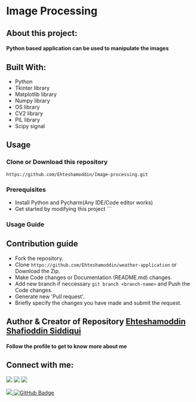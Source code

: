 # Image Processing
## About this project:
#### Python based application can be used to manipulate the images

## Built With:

- Python
- Tkinter library
- Matplotlib library
- Numpy library
- OS library
- CV2 library
- PIL library
- Scipy signal

## Usage
### Clone or Download this repository
``` https://github.com/Ehteshamoddin/Image-processing.git ```
### Prerequisites
- Install Python and Pycharm(Any IDE/Code editor works)
- Get started by modifying this project ```
### Usage Guide
 
## Contribution guide
- Fork the repository.
- Clone ``` https://github.com/Ehteshamoddin/weather-application ``` or Download the Zip.
- Make Code changes or Documentation (README.md) changes.
- Add new branch if neccessary ``` git branch <branch-name> ``` and Push the Code changes.
- Generate new 'Pull request'.
- Briefly specify the changes you have made and submit the request.
## Author & Creator of Repository [Ehteshamoddin Shafioddin Siddiqui](https://github.com/Ehteshamoddin)
#### Follow the profile to get to know more about me
## Connect with me:
<p align="left">
<a href = "https://www.linkedin.com/in/ehteshamoddin-siddiqui-b719b9206/"><img src="https://img.icons8.com/fluent/48/000000/linkedin.png"/></a>
<a href = "https://twitter.com/ehteshamoddinss"><img src="https://img.icons8.com/fluent/48/000000/twitter.png"/></a>
<a href = "https://www.instagram.com/ehteshamoddin/"><img src="https://img.icons8.com/fluent/48/000000/instagram-new.png"/></a>
</p>
<a href="https://github.com/Meghna-DAS/github-profile-views-counter">
    <img src="https://komarev.com/ghpvc/?username=Ehteshamoddin">
</a>
<a href="https://github.com/Ehteshamoddin?tab=followers"><img src="https://img.shields.io/github/followers/Ehteshamoddin?label=Followers&style=social" alt="GitHub Badge"></a>

